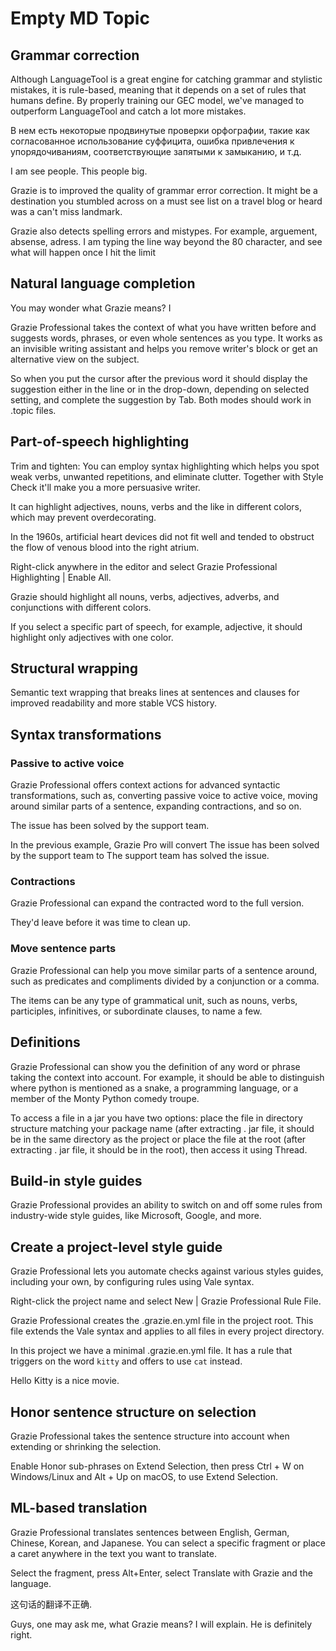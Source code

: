 # Empty MD Topic

## Grammar correction

Although LanguageTool is a great engine for catching grammar and stylistic
mistakes, it is rule-based, meaning that it depends on a set of rules that
humans define. By properly training our GEC model, we've managed to outperform
LanguageTool and catch a lot more mistakes.

В нем есть некоторые продвинутые проверки орфографии, такие как согласованное
использование суффицита, ошибка привлечения к упорядочиваниям, соответствующие
запятыми к замыканию, и т.д.

I am see people. This people big.

[](test.md#题目)

Grazie is to improved the quality of grammar error correction. It might be a
destination you stumbled across on a must see list on a travel blog or heard was
a can't miss landmark.

Grazie also detects spelling errors and mistypes. For example, arguement,
absense, adress.
I am typing the line way beyond the 80 character, and see what will happen
once I hit the limit

## Natural language completion

You may wonder what Grazie means? I

Grazie Professional takes the context of what you have written before and
suggests words, phrases, or even whole sentences as you type. It works as an
invisible writing assistant and helps you remove writer's block or get an
alternative view on the subject.

So when you put the cursor after the previous word it should display the
suggestion either in the line or in the drop-down, depending on selected
setting, and complete the suggestion by Tab. Both modes should work in .topic
files.

## Part-of-speech highlighting

Trim and tighten: You can employ syntax highlighting which helps you spot weak
verbs, unwanted repetitions, and eliminate clutter. Together with Style Check
it'll make you a more persuasive writer.

It can highlight adjectives, nouns, verbs and the like in different colors,
which may prevent overdecorating.

In the 1960s, artificial heart devices did not fit well and tended to obstruct
the flow of venous blood into the right atrium.

Right-click anywhere in the editor and select Grazie Professional Highlighting |
Enable All.

Grazie should highlight all nouns, verbs, adjectives, adverbs, and conjunctions
with different colors.

If you select a specific part of speech, for example, adjective, it should
highlight only adjectives with one color.

## Structural wrapping

Semantic text wrapping that breaks lines at sentences and clauses for improved
readability and more stable VCS history.

## Syntax transformations

### Passive to active voice

Grazie Professional offers context actions for advanced syntactic
transformations, such as, converting passive voice to active voice, moving
around similar parts of a sentence, expanding contractions, and so on.

The issue has been solved by the support team.

In the previous example, Grazie Pro will convert The issue has been solved by
the support team to The support team has solved the issue.

### Contractions

Grazie Professional can expand the contracted word to the full version.

They'd leave before it was time to clean up.

### Move sentence parts

Grazie Professional can help you move similar parts of a sentence around, such
as predicates and compliments divided by a conjunction or a comma.

The items can be any type of grammatical unit, such as nouns, verbs,
participles, infinitives, or subordinate clauses, to name a few.

## Definitions

Grazie Professional can show you the definition of any word or phrase taking the
context into account. For example, it should be able to distinguish where python
is mentioned as a snake, a programming language, or a member of the Monty Python
comedy troupe.

To access a file in a jar you have two options: place the file in directory
structure matching your package name (after extracting . jar file, it should be
in the same directory as the project or place the file at the root (after
extracting . jar file, it should be in the root), then access it using Thread.

## Build-in style guides

Grazie Professional provides an ability to switch on and off some rules from
industry-wide style guides, like Microsoft, Google, and more.

## Create a project-level style guide

Grazie Professional lets you automate checks against various styles guides,
including your own, by configuring rules using Vale syntax.

Right-click the project name and select New | Grazie Professional Rule File.

Grazie Professional creates the .grazie.en.yml file in the project root. This
file extends the Vale syntax and applies to all files in every project
directory.

In this project we have a minimal .grazie.en.yml file. It has a rule that
triggers on the word `kitty` and offers to use `cat` instead.

Hello Kitty is a nice movie.

## Honor sentence structure on selection

Grazie Professional takes the sentence structure into account when extending or
shrinking the selection.

Enable Honor sub-phrases on Extend Selection, then press Ctrl + W on
Windows/Linux and Alt + Up on macOS, to use Extend Selection.

## ML-based translation

Grazie Professional translates sentences between English, German, Chinese,
Korean, and Japanese. You can select a specific fragment or place a caret
anywhere in the text you want to translate.

Select the fragment, press Alt+Enter, select Translate with Grazie and the
language.

这句话的翻译不正确.

Guys, one may ask me, what Grazie means? I will explain.
He is definitely right.